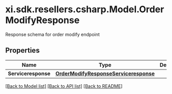 # xi.sdk.resellers.csharp.Model.OrderModifyResponse
Response schema for order modify endpoint

## Properties

Name | Type | Description | Notes
------------ | ------------- | ------------- | -------------
**Serviceresponse** | [**OrderModifyResponseServiceresponse**](OrderModifyResponseServiceresponse.md) |  | [optional] 

[[Back to Model list]](../README.md#documentation-for-models) [[Back to API list]](../README.md#documentation-for-api-endpoints) [[Back to README]](../README.md)

